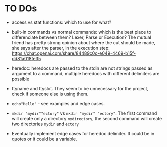 # TO DOs

- access vs stat functions: which to use for what?

- built-in commands vs normal commands: which is the best place to differenciate between them? Lexer, Parse or Execution? The mutual friend has pretty strong opinion about where the cut should be made, she says after the parser, in the execution step: https://chat.openai.com/share/84489c0c-e049-4469-b15f-dd81a018fe35

- heredoc: heredocs are passed to the stdin are not strings passed as argument to a command, multiple heredocs with different delimiters are possible
- ttyname and ttyslot. They seem to be unnecessary for the project, check if someone else is using them.

- `echo"Hello"` - see examples and edge cases.
- `mkdir "mydir""ectory"` vs `mkdir "mydir" "ectory"`. The first command will create only a directory `mydirectory`, the second command will create two directories `mydir` and `ectory`

- Eventually implement edge cases for heredoc delimiter. It could be in quotes or it could be a variable.

